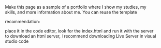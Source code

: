 
Make this page as a sample of a portfolio where I show my studies, my skills, and more information about me. You can reuse the template

recommendation:

place it in the code editor, look for the index.html and run it with the server to download an html server, I recommend downloading Live Server in visual studio code
